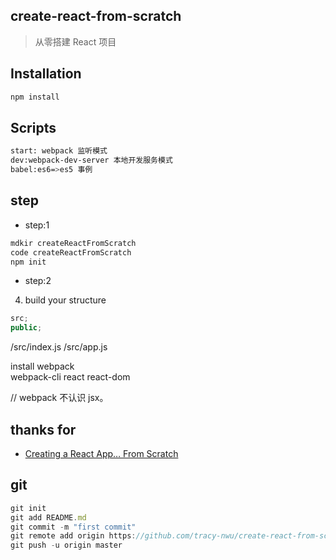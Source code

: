 ## create-react-from-scratch

> 从零搭建 React 项目

## Installation

```bash
npm install
```

## Scripts

```bash
start: webpack 监听模式
dev:webpack-dev-server 本地开发服务模式
babel:es6=>es5 事例
```

## step

- step:1

```bash
mdkir createReactFromScratch
code createReactFromScratch
npm init
```

- step:2

4. build your structure

```js
src;
public;
```

/src/index.js
/src/app.js

install webpack  
webpack-cli
react react-dom

// webpack 不认识 jsx。

## thanks for

- [Creating a React App… From Scratch](https://blog.usejournal.com/creating-a-react-app-from-scratch-f3c693b84658)

## git

```js
git init
git add README.md
git commit -m "first commit"
git remote add origin https://github.com/tracy-nwu/create-react-from-scratch.git
git push -u origin master
```
